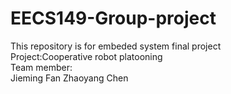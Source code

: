 # EECS149-Group-project
This repository is for embeded system final project  
Project:Cooperative robot platooning  
Team member:  
Jieming Fan
Zhaoyang Chen


